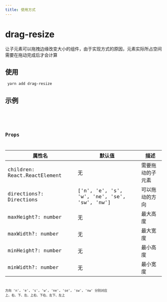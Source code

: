 ```yaml
---
title: 使用方式
---
```


# drag-resize

让子元素可以拖拽边缘改变大小的组件，由于实现方式的原因，元素实际所占空间需要在拖动完成后才会计算

## 使用

```sh
 yarn add drag-resize
```

## 示例

<code src='./default.tsx' compact title='无限制拖动' desc='拖动大小没有限制'/>

<code src='./clamp.tsx' compact title='限制拖动' desc='拖动大小有限制,元素最小宽度100px，最大宽度400px，最小高度50px，最大高度300px'/>

## Props

| 属性名                       | 默认值                                       | 描述             |
| ---------------------------- | -------------------------------------------- | ---------------- |
| children: React.ReactElement | 无                                           | 需要拖动的子元素 |
| directions?: Directions      | ['n', 'e', 's', 'w', 'ne', 'se', 'sw', 'nw'] | 可以拖动的方向   |
| maxHeight?: number           | 无                                           | 最大高度         |
| maxWidth?: number            | 无                                           | 最大宽度         |
| minHeight?: number           | 无                                           | 最小高度         |
| minWidth?: number            | 无                                           | 最小宽度         |

方向 'n', 'e', 's', 'w', 'ne', 'se', 'sw', 'nw' 分别对应 上、右、下、左、上右、下右、左下、左上
